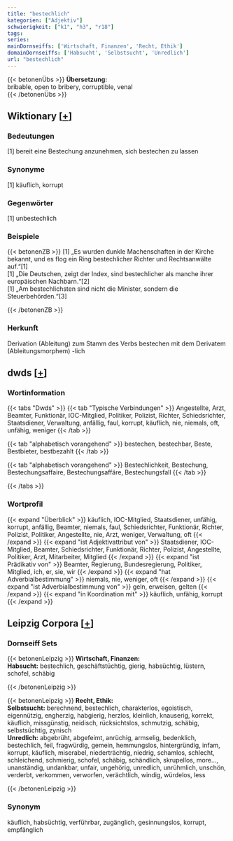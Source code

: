 ```yaml
---
title: "bestechlich"
kategorien: ["Adjektiv"]
schwierigkeit: ["k1", "h3", "r18"]
tags:
series:
mainDornseiffs: ['Wirtschaft, Finanzen', 'Recht, Ethik']
domainDornseiffs: ['Habsucht', 'Selbstsucht', 'Unredlich']
url: "bestechlich"
---
```


{{< betonenÜbs >}}
**Übersetzung:**  
bribable, open to bribery, corruptible, venal  
{{< /betonenÜbs >}}

## Wiktionary [[+](https://de.wiktionary.org/wiki/bestechlich)]

### Bedeutungen
[1] bereit eine Bestechung anzunehmen, sich bestechen zu lassen  

### Synonyme
[1] käuflich, korrupt  

### Gegenwörter
[1] unbestechlich  

### Beispiele
{{< betonenZB >}}
[1] „Es wurden dunkle Machenschaften in der Kirche bekannt, und es flog ein Ring bestechlicher Richter und Rechtsanwälte auf.“[1]  
[1] „Die Deutschen, zeigt der Index, sind bestechlicher als manche ihrer europäischen Nachbarn.“[2]  
[1] „Am bestechlichsten sind nicht die Minister, sondern die Steuerbehörden.“[3]  

{{< /betonenZB >}}
### Herkunft
Derivation (Ableitung) zum Stamm des Verbs bestechen mit dem Derivatem (Ableitungsmorphem) -lich  



## dwds [[+](https://www.dwds.de/wb/bestechlich)]

### Wortinformation
{{< tabs "Dwds" >}}
{{< tab "Typische Verbindungen" >}}
Angestellte, Arzt, Beamter, Funktionär, IOC-Mitglied, Politiker, Polizist, Richter, Schiedsrichter, Staatsdiener, Verwaltung, anfällig, faul, korrupt, käuflich, nie, niemals, oft, unfähig, weniger
{{< /tab >}}

{{< tab "alphabetisch vorangehend" >}}
bestechen, bestechbar, Beste, Bestbieter, bestbezahlt
{{< /tab >}}

{{< tab "alphabetisch vorangehend" >}}
Bestechlichkeit, Bestechung, Bestechungsaffaire, Bestechungsaffäre, Bestechungsfall
{{< /tab >}}

{{< /tabs >}}

### Wortprofil
{{< expand "Überblick" >}} käuflich, IOC-Mitglied, Staatsdiener, unfähig, korrupt, anfällig, Beamter, niemals, faul, Schiedsrichter, Funktionär, Richter, Polizist, Politiker, Angestellte, nie, Arzt, weniger, Verwaltung, oft {{< /expand >}}
{{< expand "ist Adjektivattribut von" >}} Staatsdiener, IOC-Mitglied, Beamter, Schiedsrichter, Funktionär, Richter, Polizist, Angestellte, Politiker, Arzt, Mitarbeiter, Mitglied {{< /expand >}}
{{< expand "ist Prädikativ von" >}} Beamter, Regierung, Bundesregierung, Politiker, Mitglied, ich, er, sie, wir {{< /expand >}}
{{< expand "hat Adverbialbestimmung" >}} niemals, nie, weniger, oft {{< /expand >}}
{{< expand "ist Adverbialbestimmung von" >}} geln, erweisen, gelten {{< /expand >}}
{{< expand "in Koordination mit" >}} käuflich, unfähig, korrupt {{< /expand >}}

## Leipzig Corpora [[+](https://corpora.uni-leipzig.de/en/res?word=bestechlich&corpusId=deu_newscrawl-public_2018)]

### Dornseiff Sets
{{< betonenLeipzig >}}
**Wirtschaft, Finanzen:**  
**Habsucht:** bestechlich, geschäftstüchtig, gierig, habsüchtig, lüstern, schofel, schäbig  

{{< /betonenLeipzig >}}


{{< betonenLeipzig >}}
**Recht, Ethik:**  
**Selbstsucht:** berechnend, bestechlich, charakterlos, egoistisch, eigennützig, engherzig, habgierig, herzlos, kleinlich, knauserig, korrekt, käuflich, missgünstig, neidisch, rücksichtslos, schmutzig, schäbig, selbstsüchtig, zynisch  
**Unredlich:** abgebrüht, abgefeimt, anrüchig, armselig, bedenklich, bestechlich, feil, fragwürdig, gemein, hemmungslos, hintergründig, infam, korrupt, käuflich, miserabel, niederträchtig, niedrig, schamlos, schlecht, schleichend, schmierig, schofel, schäbig, schändlich, skrupellos, more..., unanständig, undankbar, unfair, ungehörig, unredlich, unrühmlich, unschön, verderbt, verkommen, verworfen, verächtlich, windig, würdelos, less  

{{< /betonenLeipzig >}}

### Synonym
käuflich, habsüchtig, verführbar, zugänglich, gesinnungslos, korrupt, empfänglich

